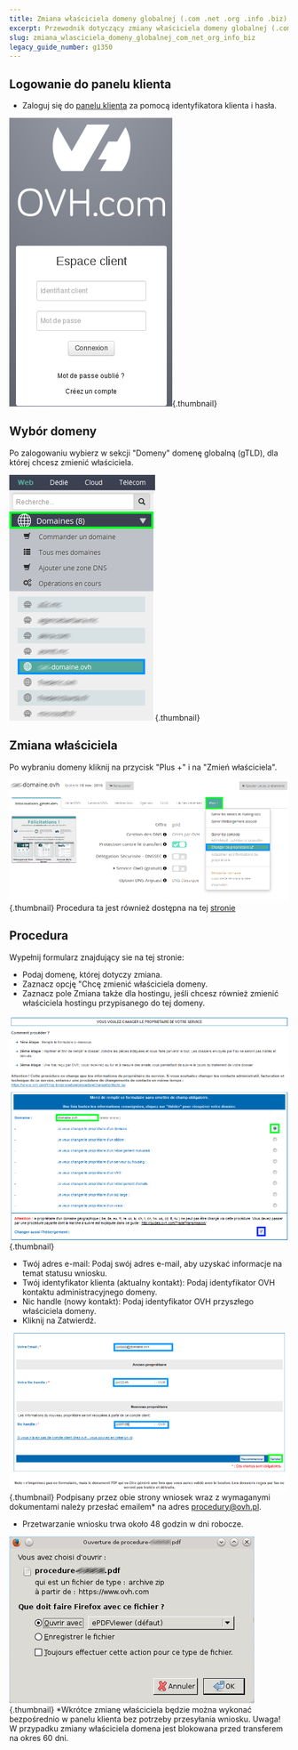 ```yaml
---
title: Zmiana właściciela domeny globalnej (.com .net .org .info .biz)
excerpt: Przewodnik dotyczący zmiany właściciela domeny globalnej (.com .net .org .info .biz)
slug: zmiana_wlasciciela_domeny_globalnej_com_net_org_info_biz
legacy_guide_number: g1350
---
```



## Logowanie do panelu klienta

- Zaloguj się do [panelu klienta](https://www.ovh.com/manager/web)  za pomocą identyfikatora klienta i hasła.



![](images/img_3638.jpg){.thumbnail}


## Wybór domeny
Po zalogowaniu wybierz w sekcji "Domeny" domenę globalną (gTLD), dla której chcesz zmienić właściciela.

![](images/img_3639.jpg){.thumbnail}


## Zmiana właściciela
Po wybraniu domeny kliknij na przycisk "Plus +" i na "Zmień właściciela".

![](images/img_3652.jpg){.thumbnail}
Procedura ta jest również dostępna na tej [stronie](https://www.ovh.pl/cgi-bin/fr/procedure/procedureChangeOwner.cgi)


## Procedura
Wypełnij formularz znajdujący sie na tej stronie:


- Podaj domenę, której dotyczy zmiana.
- Zaznacz opcję "Chcę zmienić właściciela domeny.
- Zaznacz pole Zmiana także dla hostingu, jeśli chcesz również zmienić właściciela hostingu przypisanego do tej domeny.



![](images/img_3653.jpg){.thumbnail}

- Twój adres e-mail: Podaj swój adres e-mail, aby uzyskać informacje na temat statusu wniosku. 
- Twój identyfikator klienta (aktualny kontakt): Podaj identyfikator OVH kontaktu administracyjnego domeny.
- Nic handle (nowy kontakt): Podaj identyfikator OVH przyszłego właściciela domeny.
- Kliknij na Zatwierdź.



![](images/img_3655.jpg){.thumbnail}
Podpisany przez obie strony wniosek wraz z wymaganymi dokumentami należy przesłać emailem* na adres procedury@ovh.pl.


- Przetwarzanie wniosku trwa około 48 godzin w dni robocze.



![](images/img_3656.jpg){.thumbnail}
*Wkrótce zmianę właściciela będzie można wykonać bezpośrednio w panelu klienta bez potrzeby przesyłania wniosku.
Uwaga! W przypadku zmiany właściciela domena jest blokowana przed transferem na okres 60 dni.

